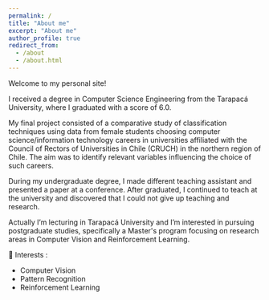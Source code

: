 ```yaml
---
permalink: /
title: "About me"
excerpt: "About me"
author_profile: true
redirect_from: 
  - /about
  - /about.html
---
```


Welcome to my personal site!

I received a degree in Computer Science Engineering from the Tarapacá University, where I graduated with a score of 6.0.

My final project consisted of a comparative study of classification techniques using data from female students choosing computer science/information technology careers in universities affiliated with the Council of Rectors of Universities in Chile (CRUCH) in the northern region of Chile. The aim was to identify relevant variables influencing the choice of such careers.

During my undergraduate degree, I made different teaching assistant and presented a paper at a conference. After graduated, I continued to teach at the university and discovered that I could not give up teaching and research. 

Actually I’m lecturing in Tarapacá University and I’m interested in pursuing postgraduate studies, specifically a Master's program focusing on research areas in Computer Vision and Reinforcement Learning. 


🔬 Interests :

  * Computer Vision
  * Pattern Recognition
  * Reinforcement Learning
 
